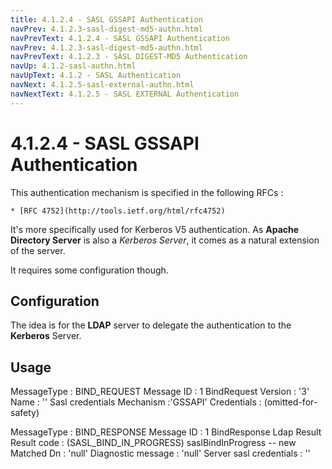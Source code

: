 ```yaml
---
title: 4.1.2.4 - SASL GSSAPI Authentication
navPrev: 4.1.2.3-sasl-digest-md5-authn.html
navPrevText: 4.1.2.4 - SASL GSSAPI Authentication
navPrev: 4.1.2.3-sasl-digest-md5-authn.html
navPrevText: 4.1.2.3 - SASL DIGEST-MD5 Authentication
navUp: 4.1.2-sasl-authn.html
navUpText: 4.1.2 - SASL Authentication
navNext: 4.1.2.5-sasl-external-authn.html
navNextText: 4.1.2.5 - SASL EXTERNAL Authentication
---
```


# 4.1.2.4 - SASL GSSAPI Authentication

This authentication mechanism is specified in the following RFCs :

    * [RFC 4752](http://tools.ietf.org/html/rfc4752)

It's more specifically used for Kerberos V5 authentication. As **Apache Directory Server** is also a _Kerberos Server_, it comes as a natural extension of the server.

It requires some configuration though. 

## Configuration

The idea is for the **LDAP** server to delegate the authentication  to the **Kerberos** Server.


## Usage

MessageType : BIND_REQUEST
Message ID : 1
    BindRequest
        Version : '3'
        Name : ''
        Sasl credentials
            Mechanism :'GSSAPI'
            Credentials : (omitted-for-safety)


MessageType : BIND_RESPONSE
Message ID : 1
    BindResponse
        Ldap Result
            Result code : (SASL_BIND_IN_PROGRESS) saslBindInProgress -- new
            Matched Dn : 'null'
            Diagnostic message : 'null'
        Server sasl credentials : ''
